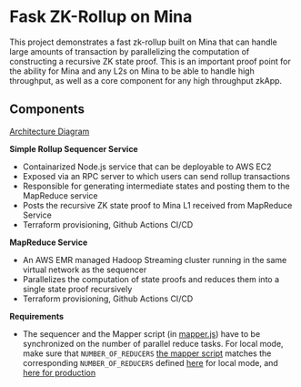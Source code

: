 # Fask ZK-Rollup on Mina

This project demonstrates a fast zk-rollup built on Mina that can handle large amounts of transaction by parallelizing the computation of constructing a recursive ZK state proof. This is an important proof point for the ability for Mina and any L2s on Mina to be able to handle high throughput, as well as a core component for any high throughput zkApp.

## Components

[Architecture Diagram](https://www.figma.com/file/ZW3PAXrm94laIdmhq4jJgN/Fast-ZK-Rollup-Architecture?type=whiteboard&node-id=880%3A1466&t=4ajDcNwZYJHTTSGM-1)

**Simple Rollup Sequencer Service**
- Containarized Node.js service that can be deployable to AWS EC2
- Exposed via an RPC server to which users can send rollup transactions
- Responsible for generating intermediate states and posting them to the MapReduce service
- Posts the recursive ZK state proof to Mina L1 received from MapReduce Service
- Terraform provisioning, Github Actions CI/CD

**MapReduce Service**
- An AWS EMR managed Hadoop Streaming cluster running in the same virtual network as the sequencer
- Parallelizes the computation of state proofs and reduces them into a single state proof recursively
- Terraform provisioning, Github Actions CI/CD

**Requirements**
- The sequencer and the Mapper script (in [mapper.js](./map-reduce-scripts/src/mapper/mapper.ts)) have to be synchronized on the number of parallel reduce tasks. For local mode, make sure that `NUMBER_OF_REDUCERS`  [the mapper script](./map-reduce-scripts/src/mapper/mapper.ts) matches the corresponding `NUMBER_OF_REDUCERS` defined [here](sequencer/.env) for local mode, and [here for production](accumulator/infra/sequencer-nixos-config.nix)